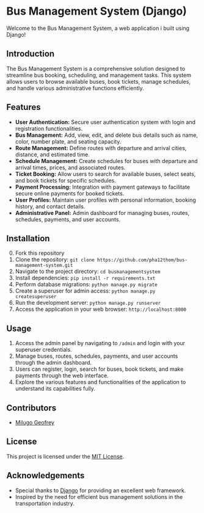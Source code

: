 # Bus Management System (Django)

Welcome to the Bus Management System, a web application i built using Django!

## Introduction
The Bus Management System is a comprehensive solution designed to streamline bus booking, scheduling, and management tasks. This system allows users to browse available buses, book tickets, manage schedules, and handle various administrative functions efficiently.

## Features
- **User Authentication:** Secure user authentication system with login and registration functionalities.
- **Bus Management:** Add, view, edit, and delete bus details such as name, color, number plate, and seating capacity.
- **Route Management:** Define routes with departure and arrival cities, distance, and estimated time.
- **Schedule Management:** Create schedules for buses with departure and arrival times, prices, and associated routes.
- **Ticket Booking:** Allow users to search for available buses, select seats, and book tickets for specific schedules.
- **Payment Processing:** Integration with payment gateways to facilitate secure online payments for booked tickets.
- **User Profiles:** Maintain user profiles with personal information, booking history, and contact details.
- **Administrative Panel:** Admin dashboard for managing buses, routes, schedules, payments, and user accounts.

## Installation
0. Fork this repository
1. Clone the repository: `git clone https://github.com/pha12thom/bus-management-system.git`
2. Navigate to the project directory: `cd busmanagementsystem`
3. Install dependencies: `pip install -r requirements.txt`
4. Perform database migrations: `python manage.py migrate`
5. Create a superuser for admin access: `python manage.py createsuperuser`
6. Run the development server: `python manage.py runserver`
7. Access the application in your web browser: `http://localhost:8000`

## Usage
1. Access the admin panel by navigating to `/admin` and login with your superuser credentials.
2. Manage buses, routes, schedules, payments, and user accounts through the admin dashboard.
3. Users can register, login, search for buses, book tickets, and make payments through the web interface.
4. Explore the various features and functionalities of the application to understand its capabilities fully.

## Contributors
- [Milugo Geofrey](https://github.com/pha12thom)


## License
This project is licensed under the [MIT License](LICENSE).

## Acknowledgements
- Special thanks to [Django](https://www.djangoproject.com/) for providing an excellent web framework.
- Inspired by the need for efficient bus management solutions in the transportation industry.

